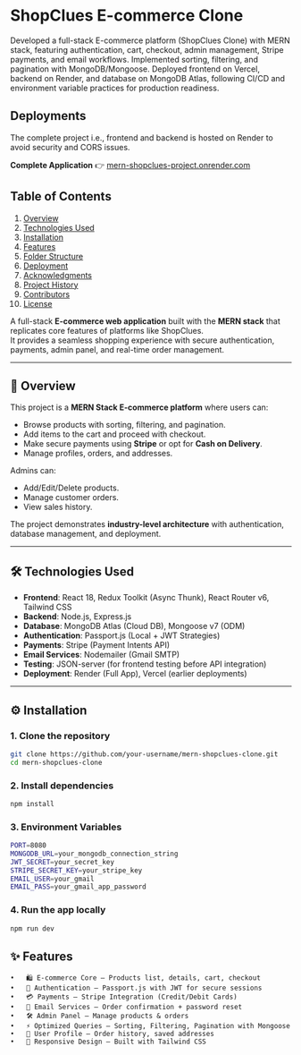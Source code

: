 # ShopClues E-commerce Clone

Developed a full-stack E-commerce platform (ShopClues Clone) with MERN stack, featuring authentication, cart, checkout, admin management, Stripe payments, and email workflows. Implemented sorting, filtering, and pagination with MongoDB/Mongoose. Deployed frontend on Vercel, backend on Render, and database on MongoDB Atlas, following CI/CD and environment variable practices for production readiness.

## Deployments  

The complete project i.e., frontend and backend is hosted on Render to avoid security and CORS issues.  

**Complete Application** 👉 [mern-shopclues-project.onrender.com](https://mern-shopclues-project.onrender.com)  

## Table of Contents  

1. [Overview](#overview)  
2. [Technologies Used](#technologies-used)  
3. [Installation](#installation)  
4. [Features](#features)  
5. [Folder Structure](#folder-structure)  
6. [Deployment](#deployment)  
7. [Acknowledgments](#acknowledgments)  
8. [Project History](#project-history)  
9. [Contributors](#contributors)  
10. [License](#license)



A full-stack **E-commerce web application** built with the **MERN stack** that replicates core features of platforms like ShopClues.  
It provides a seamless shopping experience with secure authentication, payments, admin panel, and real-time order management.  

---

## 🚀 Overview  
This project is a **MERN Stack E-commerce platform** where users can:  
- Browse products with sorting, filtering, and pagination.  
- Add items to the cart and proceed with checkout.  
- Make secure payments using **Stripe** or opt for **Cash on Delivery**.  
- Manage profiles, orders, and addresses.  

Admins can:  
- Add/Edit/Delete products.  
- Manage customer orders.  
- View sales history.  

The project demonstrates **industry-level architecture** with authentication, database management, and deployment.  

---

## 🛠 Technologies Used  

- **Frontend**: React 18, Redux Toolkit (Async Thunk), React Router v6, Tailwind CSS  
- **Backend**: Node.js, Express.js  
- **Database**: MongoDB Atlas (Cloud DB), Mongoose v7 (ODM)  
- **Authentication**: Passport.js (Local + JWT Strategies)  
- **Payments**: Stripe (Payment Intents API)  
- **Email Services**: Nodemailer (Gmail SMTP)  
- **Testing**: JSON-server (for frontend testing before API integration)  
- **Deployment**: Render (Full App), Vercel (earlier deployments)  

---

## ⚙️ Installation  

### 1. Clone the repository  
```bash
git clone https://github.com/your-username/mern-shopclues-clone.git
cd mern-shopclues-clone
```

### 2. Install dependencies
```bash
npm install
```

### 3. Environment Variables
```bash
PORT=8080
MONGODB_URL=your_mongodb_connection_string
JWT_SECRET=your_secret_key
STRIPE_SECRET_KEY=your_stripe_key
EMAIL_USER=your_gmail
EMAIL_PASS=your_gmail_app_password
```

### 4. Run the app locally
```bash
npm run dev
```

## ✨ Features
	•	🛍 E-commerce Core – Products list, details, cart, checkout
	•	🔐 Authentication – Passport.js with JWT for secure sessions
	•	💳 Payments – Stripe Integration (Credit/Debit Cards)
	•	📧 Email Services – Order confirmation + password reset
	•	🛠 Admin Panel – Manage products & orders
	•	⚡ Optimized Queries – Sorting, Filtering, Pagination with Mongoose
	•	👤 User Profile – Order history, saved addresses
	•	📱 Responsive Design – Built with Tailwind CSS

